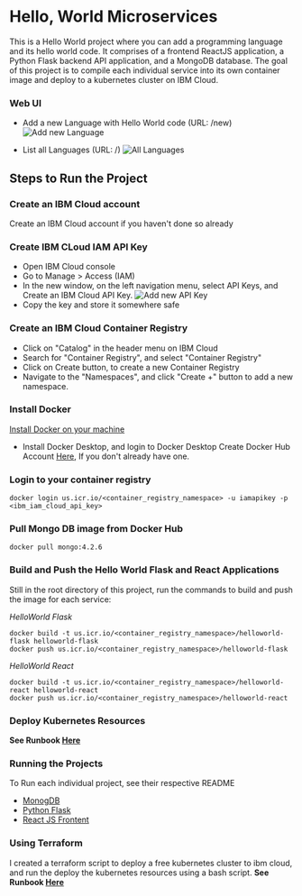 # Hello, World Microservices

This is a Hello World project where you can add a programming language and its hello world code. It comprises of a frontend ReactJS application, a Python Flask backend API application, and a MongoDB database. The goal of this project is to compile each individual service into its own container image and deploy to a kubernetes cluster on IBM Cloud.

### Web UI
- Add a new Language with Hello World code (URL: /new)
![Add new Language](https://github.ibm.com/nife/helloworld-ms/blob/master/helloworld-media/new-language.png)

- List all Languages (URL: /)
![All Languages](https://github.ibm.com/nife/helloworld-ms/blob/master/helloworld-media/all-languages.png)


## Steps to Run the Project

### Create an IBM Cloud account 
Create an IBM Cloud account if you haven't done so already

### Create IBM CLoud IAM API Key
- Open IBM Cloud console
- Go to Manage > Access (IAM)
- In the new window, on the left navigation menu, select API Keys, and Create an IBM Cloud API Key.
![Add new API Key](https://github.ibm.com/nife/helloworld-ms/blob/master/helloworld-media/apikeys.png)
- Copy the key and store it somewhere safe

### Create an IBM Cloud Container Registry
- Click on "Catalog" in the header menu on IBM Cloud
- Search for "Container Registry", and select "Container Registry"
- Click on Create button, to create a new Container Registry
- Navigate to the "Namespaces", and click "Create +" button to add a new namespace.


### Install Docker
[Install Docker on your machine](https://docs.docker.com/engine/installation/)

- Install Docker Desktop, and login to Docker Desktop
Create Docker Hub Account [Here](https://hub.docker.com/), If you don't already have one.

### Login to your container registry
```
docker login us.icr.io/<container_registry_namespace> -u iamapikey -p <ibm_iam_cloud_api_key>
```

### Pull Mongo DB image from Docker Hub
```
docker pull mongo:4.2.6
```

### Build and Push the Hello World Flask and React Applications
Still in the root directory of this project, run the commands to build and push the image for each service:

_HelloWorld Flask_
```
docker build -t us.icr.io/<container_registry_namespace>/helloworld-flask helloworld-flask
docker push us.icr.io/<container_registry_namespace>/helloworld-flask
```

_HelloWorld React_
```
docker build -t us.icr.io/<container_registry_namespace>/helloworld-react helloworld-react
docker push us.icr.io/<container_registry_namespace>/helloworld-react
```

### Deploy Kubernetes Resources
**See Runbook [Here](https://github.ibm.com/nife/helloworld-ms/blob/master/helloworld-terraform/README.md)**

### Running the Projects
To Run each individual project, see their respective README
- [MonogDB](https://github.ibm.com/nife/helloworld-ms/blob/master/helloworld-mongodb/README.md)
- [Python Flask](https://github.ibm.com/nife/helloworld-ms/blob/master/helloworld-flask/README.md)
- [React JS Frontent](https://github.ibm.com/nife/helloworld-ms/blob/master/helloworld-react/README.md)


### Using Terraform
I created a terraform script to deploy a free kubernetes cluster to ibm cloud, and run the deploy the kubernetes resources using a bash script.
**See Runbook [Here](https://github.ibm.com/nife/helloworld-ms/blob/master/helloworld-terraform/README.md)**
